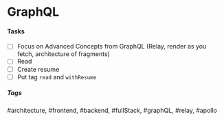 # GraphQL

#### Tasks
- [ ] Focus on Advanced Concepts from GraphQL (Relay, render as you fetch, architecture of fragments)
- [ ] Read
- [ ] Create resume
- [ ] Put tag `read` and `withResume`

##### Tags
#architecture, #frontend, #backend, #fullStack, #graphQL, #relay, #apollo
